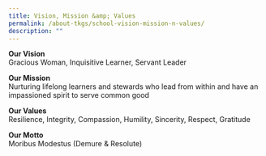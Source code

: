 ```yaml
---
title: Vision, Mission &amp; Values
permalink: /about-tkgs/school-vision-mission-n-values/
description: ""
---
```

<p><strong>Our Vision<br></strong>Gracious Woman, Inquisitive Learner, Servant Leader</p>
<p><strong>Our Mission<br></strong>Nurturing lifelong learners and stewards who lead from within and have an impassioned spirit to serve common good</p>
<p><strong>Our Values<br></strong>Resilience, Integrity, Compassion, Humility, Sincerity, Respect, Gratitude</p>
<p><strong>Our Motto<br></strong>Moribus Modestus (Demure &amp; Resolute)</p>